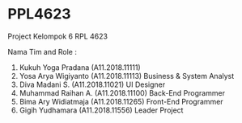 # PPL4623

Project Kelompok 6 RPL 4623

Nama Tim and                                 Role :
1. Kukuh Yoga Pradana (A11.2018.11111)    
2. Yosa Arya Wigiyanto (A11.2018.11113)   Business & System Analyst
3. Diva Madani S. (A11.2018.11021)        UI Designer
4. Muhammad Raihan A. (A11.2018.11100)    Back-End Programmer
5. Bima Ary Widiatmaja (A11.2018.11265)   Front-End Programmer
6. Gigih Yudhamara (A11.2018.11556)       Leader Project           



